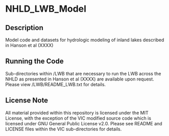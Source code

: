 # NHLD_LWB_Model

## Description
Model code and datasets for hydrologic modeling of inland lakes described in Hanson et al (XXXX)

## Running the Code
Sub-directories within /LWB that are necessary to run the LWB across the NHLD as presented in Hanson et al (XXXX) are available upon request. Please view /LWB/README_LWB.txt for details.

## License Note
All material provided within this repository is licensed under the MIT License, with the exception of the VIC modified source code which is licensed under GNU General Public License v2.0. Please see README and LICENSE files within the VIC sub-directories for details.  
 